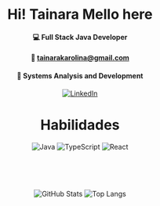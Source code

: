 <div align="center" >

# Hi! Tainara Mello here

#### :computer: Full Stack Java Developer
#### :e-mail: tainarakarolina@gmail.com
#### :open_book: Systems Analysis and Development
[![LinkedIn](https://img.shields.io/badge/LinkedIn-000?style=for-the-badge&logo=linkedin&logoColor=0E76A8)](https://www.linkedin.com/in/tainaraamello)

##
# Habilidades

![Java](https://img.shields.io/badge/Java-000?style=for-the-badge&logo=java&color=1B5E20)
![TypeScript](https://img.shields.io/badge/TypeScript-000?style=for-the-badge&color=1B5E20&logo=typescript)
![React](https://img.shields.io/badge/React-000?style=for-the-badge&logo=react&color=1B5E20)

<br>
<br>
<br>

![GitHub Stats](https://github-readme-stats.vercel.app/api?username=taimello&theme=transparent&bg_color=000&border_color=E8F5E9&show_icons=true&icon_color=66BB6A&title_color=C8E6C9&text_color=7CB342)
![Top Langs](https://github-readme-stats-git-masterrstaa-rickstaa.vercel.app/api/top-langs/?username=taimello&layout=compact&bg_color=000&border_color=E8F5E9&title_color=C8E6C9&text_color=7CB342)



</div>
